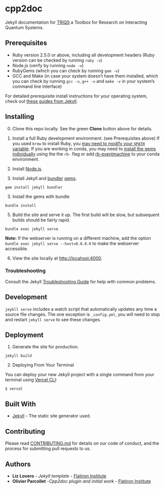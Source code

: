 # cpp2doc

Jekyll documentation for [TRIQS](https://github.com/TRIQS/triqs) a Toolbox for Research on Interacting Quantum Systems.

## Prerequisites

- Ruby version 2.5.0 or above, including all development headers (Ruby version can be checked by running `ruby -v`)
- Node.js (verify by running `node -v`)
- RubyGems (which you can check by running `gem -v`)
- GCC and Make (in case your system doesn’t have them installed, which you can check by running `gcc -v`, `g++ -v` and `make -v` in your system’s command line interface)

For detailed prerequisite install instructions for your operating system, check out [these guides from Jekyll](https://jekyllrb.com/docs/installation/#requirements).

## Installing

0. Clone this repo locally. See the green **Clone** button above for details.

1. Install a full Ruby development environment. (see Prerequisites above) If you used `brew` to install Ruby, you [may need to modify your `$PATH` variable](https://jekyllrb.com/docs/troubleshooting/#installation-problems). If you are working in conda, you may need to [install the gems individually](https://github.com/eventmachine/eventmachine/issues/879#issuecomment-529576683) using the the `rb-` flag or add [rb-eventmachine](https://github.com/conda-forge/rb-eventmachine-feedstock) to your conda environment.

2. Install [Node.js](https://nodejs.org/en/download/package-manager/).

2. Install Jekyll and [bundler](https://jekyllrb.com/docs/ruby-101/#bundler) [gems](https://jekyllrb.com/docs/ruby-101/#gems).

```
gem install jekyll bundler
```

3. Install the gems with bundle

```
bundle install
```

5. Build the site and serve it up. The first build will be slow, but subsequent builds should be fairly rapid.

```
bundle exec jekyll serve
```

**Note:** If the webserver is running on a different machine, add the option `bundle exec jekyll serve --host=0.0.0.0` to make the webserver accessible.

6. View the site locally at [http://locahost:4000](http://localhost:4000).

### Troubleshooting

Consult the Jekyll [Troubleshooting Guide](https://jekyllrb.com/docs/troubleshooting) for help with common problems.

## Development

`jeykll serve` includes a watch script that automatically updates any time a source file changes. The one exception is `_config.yml`, you will need to stop and restart `jekyll serve` to see these changes.

## Deployment

1. Generate the site for production.

```
jekyll build
```

2. Deploying From Your Terminal

You can deploy your new Jekyll project with a single command from your terminal using [Vercel CLI](https://vercel.com/download):

```shell
$ vercel
```

## Built With

- [Jekyll](https://jekyllrb.com/) - The static site generator used.

## Contributing

Please read [CONTRIBUTING.md](https://github.com/???) for details on our code of conduct, and the process for submitting pull requests to us.

## Authors

<!-- - **Sherry Choi** - _Branding and design_ - [Sherry Choi](http://www.sherrychoi.com/) -->

- **Liz Lovero** - _Jekyll template_ - [Flatiron Institute](https://github.com/lizlove)
- **Olivier Parcollet** -_Cpp2doc plugin and initial work_ - [Flatiron Institute](https://github.com/parcollet)
